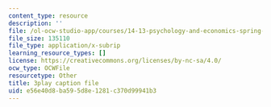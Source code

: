 ```yaml
---
content_type: resource
description: ''
file: /ol-ocw-studio-app/courses/14-13-psychology-and-economics-spring-2020/e56e40d8ba595d8e1281c370d99941b3_Z0vdSf8m13k.srt
file_size: 135110
file_type: application/x-subrip
learning_resource_types: []
license: https://creativecommons.org/licenses/by-nc-sa/4.0/
ocw_type: OCWFile
resourcetype: Other
title: 3play caption file
uid: e56e40d8-ba59-5d8e-1281-c370d99941b3
---
```

